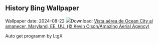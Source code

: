 ## History Bing Wallpaper
Wallpaper date: 2024-08-22
![](https://www.bing.com/th?id=OHR.OceanCityMD_ES-ES9167700401_UHD.jpg&w=1000)Download: [Vista aérea de Ocean City al amanecer, Maryland, EE. UU. (© Kevin Olson/Amazing Aerial Agency)](https://www.bing.com/th?id=OHR.OceanCityMD_ES-ES9167700401_UHD.jpg)

Auto get programm by LtgX
